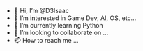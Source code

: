 - 👋 Hi, I’m @D3Isaac
- 👀 I’m interested in Game Dev, AI, OS, etc...
- 🌱 I’m currently learning Python
- 💞️ I’m looking to collaborate on ...
- 📫 How to reach me ...

<!---
D3Isaac/D3Isaac is a ✨ special ✨ repository because its `README.md` (this file) appears on your GitHub profile.
You can click the Preview link to take a look at your changes.
--->
